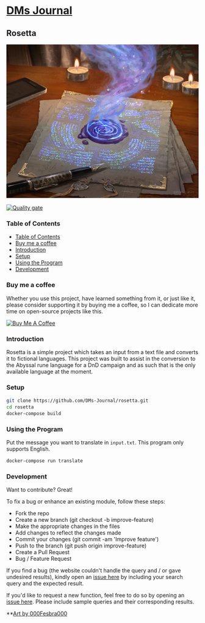 # [DMs Journal](www.dmsjournal.blog)

## Rosetta

![Cover Photo](.github/cover-photo.jpg)

[![Quality gate](https://sonarcloud.io/api/project_badges/quality_gate?project=DMs-Journal_rosetta)](https://sonarcloud.io/dashboard?id=DMs-Journal_rosetta)
### Table of Contents

- [Table of Contents](#table-of-contents)
- [Buy me a coffee](#buy-me-a-coffee)
- [Introduction](#introduction)
- [Setup](#setup)
- [Using the Program](#using-the-program)
- [Development](#development)

### Buy me a coffee

Whether you use this project, have learned something from it, or just like it, please consider supporting it by buying me a coffee, so I can dedicate more time on open-source projects like this.

<a href="https://www.buymeacoffee.com/dmsjournal" target="_blank"><img src="https://www.buymeacoffee.com/assets/img/custom_images/orange_img.png" alt="Buy Me A Coffee" style="height: auto !important;width: auto !important;" ></a>

### Introduction

Rosetta is a simple project which takes an input from a text file and converts it to fictional languages. This project was built to assist in the conversion to the Abyssal rune language for a DnD campaign and as such that is the only available language at the moment.

### Setup

```bash
git clone https://github.com/DMs-Journal/rosetta.git
cd rosetta
docker-compose build
```

### Using the Program

Put the message you want to translate in `input.txt`. This program only supports English.

```bash
docker-compose run translate
```

### Development

Want to contribute? Great!

To fix a bug or enhance an existing module, follow these steps:

- Fork the repo
- Create a new branch (git checkout -b improve-feature)
- Make the appropriate changes in the files
- Add changes to reflect the changes made
- Commit your changes (git commit -am 'Improve feature')
- Push to the branch (git push origin improve-feature)
- Create a Pull Request
- Bug / Feature Request

If you find a bug (the website couldn't handle the query and / or gave undesired results), kindly open an [issue here](https://github.com/DMs-Journal/rosetta/issues/new) by including your search query and the expected result.

If you'd like to request a new function, feel free to do so by opening an [issue here](https://github.com/DMs-Journal/rosetta/issues/new). Please include sample queries and their corresponding results.


**[Art by 000Fesbra000](https://www.deviantart.com/000fesbra000/art/Seal-of-Exile-793666998)